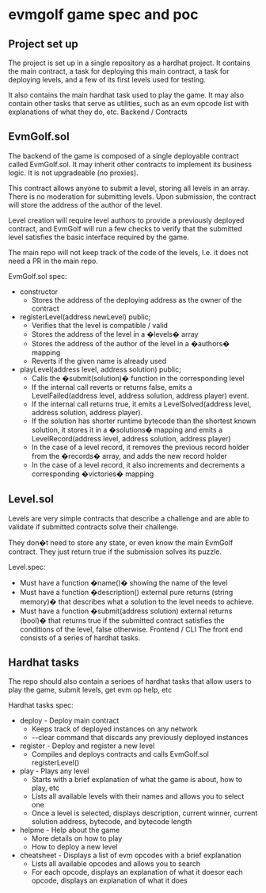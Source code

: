 # evmgolf game spec and poc

## Project set up

The project is set up in a single repository as a hardhat project. It contains the main contract, a task for deploying this main contract, a task for deploying levels, and a few of its first levels used for testing.

It also contains the main hardhat task used to play the game. It may also contain other tasks that serve as utilities, such as an evm opcode list with explanations of what they do, etc.
Backend / Contracts

## EvmGolf.sol
The backend of the game is composed of a single deployable contract called EvmGolf.sol. It may inherit other contracts to implement its business logic. It is not upgradeable (no proxies).

This contract allows anyone to submit a level, storing all levels in an array. There is no moderation for submitting levels. Upon submission, the contract will store the address of the author of the level.

Level creation will require level authors to provide a previously deployed contract, and EvmGolf will run a few checks to verify that the submitted level satisfies the basic interface required by the game.

The main repo will not keep track of the code of the levels, I.e. it does not need a PR in the main repo.

EvmGolf.sol spec:
- constructor
  - Stores the address of the deploying address as the owner of the contract
- registerLevel(address newLevel) public;
  - Verifies that the level is compatible / valid
  - Stores the address of the level in a �levels� array
  - Stores the address of the author of the level in a �authors� mapping
  - Reverts if the given name is already used
- playLevel(address level, address solution) public;
  - Calls the �submit(solution)� function in the corresponding level
  - If the internal call reverts or returns false, emits a LevelFailed(address level, address solution, address player) event.
  - If the internal call returns true, it emits a LevelSolved(address level, address solution, address player).
  - If the solution has shorter runtime bytecode than the shortest known solution, it stores it in a �solutions� mapping and emits a LevelRecord(address level, address solution, address player)
  - In the case of a level record, it removes the previous record holder from the �records� array, and adds the new record holder
  - In the case of a level record, it also increments and decrements a corresponding �victories� mapping

## Level<X>.sol

Levels are very simple contracts that describe a challenge and are able to validate if submitted contracts solve their challenge.

They don�t need to store any state, or even know the main EvmGolf contract. They just return true if the submission solves its puzzle.

Level<X>.spec:
- Must have a function �name()� showing the name of the level
- Must have a function �description() external pure returns (string memory)� that describes what a solution to the level needs to achieve.
- Must have a function �submit(address solution) external returns (bool)� that returns true if the submitted contract satisfies the conditions of the level, false otherwise.
  Frontend / CLI
  The front end consists of a series of hardhat tasks.

## Hardhat tasks

The repo should also contain a serioes of hardhat tasks that allow users to play the game, submit levels, get evm op help, etc

Hardhat tasks spec:
- deploy - Deploy main contract
  - Keeps track of deployed instances on any network
  - --clear command that discards any previously deployed instances
- register - Deploy and register a new level
  - Compiles and deploys contracts and calls EvmGolf.sol registerLevel()
- play - Plays any level
  - Starts with a brief explanation of what the game is about, how to play, etc
  - Lists all available levels with their names and allows you to select one
  - Once a level is selected, displays description, current winner, current solution address, bytecode, and bytecode length
- helpme - Help about the game
  - More details on how to play
  - How to deploy a new level
- cheatsheet - Displays a list of evm opcodes with a brief explanation
  - Lists all available opcodes and allows you to search
  - For each opcode, displays an explanation of what it doesor each opcode, displays an explanation of what it does
